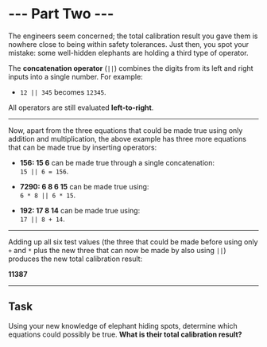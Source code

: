# --- Part Two ---

The engineers seem concerned; the total calibration result you gave them is nowhere close to being within safety tolerances. Just then, you spot your mistake: some well-hidden elephants are holding a third type of operator.

The **concatenation operator** (`||`) combines the digits from its left and right inputs into a single number. For example:

- `12 || 345` becomes `12345`.

All operators are still evaluated **left-to-right**.

---

Now, apart from the three equations that could be made true using only addition and multiplication, the above example has three more equations that can be made true by inserting operators:

- **156: 15 6** can be made true through a single concatenation:  
  `15 || 6 = 156`.

- **7290: 6 8 6 15** can be made true using:  
  `6 * 8 || 6 * 15`.

- **192: 17 8 14** can be made true using:  
  `17 || 8 + 14`.

---

Adding up all six test values (the three that could be made before using only `+` and `*` plus the new three that can now be made by also using `||`) produces the new total calibration result:

**11387**

---

## Task

Using your new knowledge of elephant hiding spots, determine which equations could possibly be true. **What is their total calibration result?**
